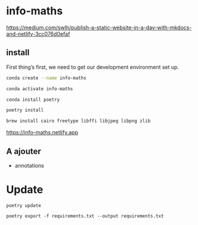 # info-maths

https://medium.com/swlh/publish-a-static-website-in-a-day-with-mkdocs-and-netlify-3cc076d0efaf

## install

First thing’s first, we need to get our development environment set up.

```bash
conda create --name info-maths
```

```bash
conda activate info-maths
```

```bash
conda install poetry
```

```bash
poetry install
```

```bash
brew install cairo freetype libffi libjpeg libpng zlib
```

https://info-maths.netlify.app

## A ajouter

- annotations

# Update

```
poetry update
```

```
poetry export -f requirements.txt --output requirements.txt
```
